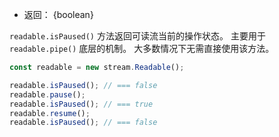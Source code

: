 <!-- YAML
added: v0.11.14
-->

* 返回： {boolean}

`readable.isPaused()` 方法返回可读流当前的操作状态。
主要用于 `readable.pipe()` 底层的机制。
大多数情况下无需直接使用该方法。

```js
const readable = new stream.Readable();

readable.isPaused(); // === false
readable.pause();
readable.isPaused(); // === true
readable.resume();
readable.isPaused(); // === false
```

